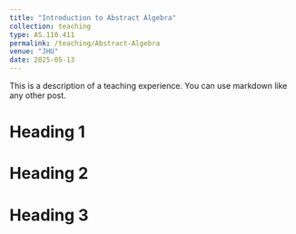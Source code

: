 ```yaml
---
title: "Introduction to Abstract Algebra"
collection: teaching
type: AS.110.411
permalink: /teaching/Abstract-Algebra
venue: "JHU"
date: 2025-05-13
---
```


This is a description of a teaching experience. You can use markdown like any other post.

Heading 1
======

Heading 2
======

Heading 3
======
